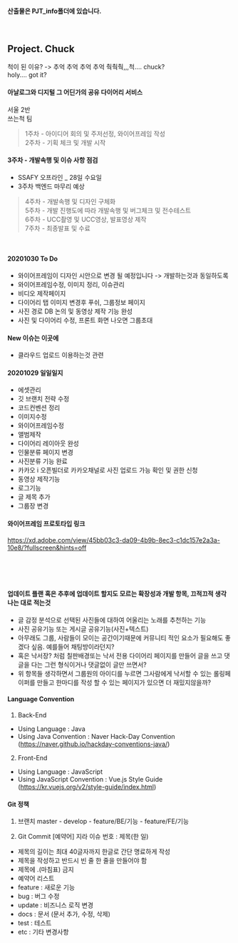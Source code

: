 #### 산출물은 PJT_info폴더에 있습니다.<br><br><br>



## Project. Chuck<br>

척이 된 이유? -> 추억 추억 추억 추억 춱춱춱,,,척.... chuck?<br>
holy.... got it?

#### 아날로그와 디지털 그 어딘가의 공유 다이어리 서비스<br>

서울 2반<br>
쓰는척 팀<br>

>1주차 - 아이디어 회의 및 주저선정, 와이어프레임 작성<br>
>2주차 - 기획 체크 및 개발 시작
#### 3주차 - 개발속행 및 이슈 사항 점검
- SSAFY 오프라인 _ 28일 수요일
- 3주차 백엔드 마무리 예상
>4주차 - 개발속행 및 디자인 구체화<br>
>5주차 - 개발 진행도에 따라 개발속행 및 버그체크 및 전수테스트<br>
>6주차 - UCC촬영 및 UCC영상, 발표영상 제작<br>
>7주차 - 최종발표 및 수료<br>
<br>


#### 20201030 To Do 

- 와이어프레임이 디자인 시안으로 변경 될 예정입니다 -> 개발하는것과 동일하도록
- 와이어프레임수정, 이미지 정리, 이슈관리
- 비디오 제작페이지
- 다이어리 탭 이미지 변경후 푸쉬, 그룹정보 페이지
- 사진 경로 DB 논의 및 동영상 제작 기능 완성
- 사진 및 다이어리 수정, 프론트 화면 나오면 그룹초대



#### New 이슈는 이곳에

- 클라우드 업로드 이용하는것 관련



#### 20201029 일일일지
- 에셋관리
- 깃 브랜치 전략 수정
- 코드컨벤션 정리
- 이미지수정
- 와이어프레임수정
- 앨범제작
- 다이어리 레이아웃 완성
- 인물분류 페이지 변경
- 사진분류 기능 완료
- 카카오  i 오픈빌더로 카카오채널로 사진 업로드 가능 확인 및 권한 신청
- 동영상 제작기능
- 로그기능
- 글 제목 추가
- 그룹장 변경



#### 와이어프레임 프로토타입 링크
https://xd.adobe.com/view/45bb03c3-da09-4b9b-8ec3-c1dc157e2a3a-10e8/?fullscreen&hints=off



<br><br><br>
#### 업데이트 플랜 혹은 추후에 업데이트 할지도 모르는 확장성과 개발 항목, 끄적끄적 생각나는 대로 적는것
- 글 감정 분석으로 선택된 사진들에 대하여 어울리는 노래를 추천하는 기능
- 사진 공유기능 또는 게시글 공유기능(사진+텍스트)
- 아무래도 그룹, 사람들이 모이는 공간이기때문에 커뮤니티 적인 요소가 필요해도 좋겠다 싶음. 예를들어 채팅방이라던지? 
- 혹은 낙서장? 처럼 칠판배경또는 낙서 전용 다이어리 페이지를 만들어 글을 쓰고 댓글을 다는 그런 형식이거나 댓글없이 글만 쓰면서?
- 위 항목들 생각하면서 그룹원의 아이디를 누르면 그사람에게 낙서할 수 있는 롤링페이퍼를 만들고 한마디를 작성 할 수 있는 페이지가 있으면 더 재밌지않을까?



#### Language Convention
1) Back-End
- Using Language : Java
- Using Java Convention : Naver Hack-Day Convention
  (https://naver.github.io/hackday-conventions-java/)

2) Front-End
- Using Language : JavaScript
- Using JavaScript Convention : Vue.js Style Guide
  (https://kr.vuejs.org/v2/style-guide/index.html)


#### Git 정책
1) 브랜치
master - develop    - feature/BE/기능
                    - feature/FE/기능


2) Git Commit [예약어] 지라 이슈 번호 : 제목(한 일)
- 제목의 길이는 최대 40글자까지 한글로 간단 명료하게 작성
- 제목을 작성하고 반드시 빈 줄 한 줄을 만들어야 함
- 제목에 .(마침표) 금지
- 예약어 리스트
- feature : 새로운 기능
- bug : 버그 수정
- update : 비즈니스 로직 변경
- docs : 문서 (문서 추가, 수정, 삭제)
- test : 테스트
- etc : 기타 변경사항




